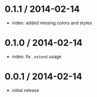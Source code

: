 
0.1.1 / 2014-02-14
==================

 * index: added missing colors and styles

0.1.0 / 2014-02-14
==================

 * index: fix `_extend` usage

0.0.1 / 2014-02-14
==================

 * initial release
